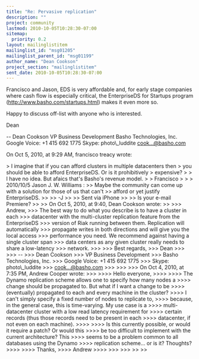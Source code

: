 ```yaml
---
title: "Re: Pervasive replication"
description: ""
project: community
lastmod: 2010-10-05T10:28:30-07:00
sitemap:
  priority: 0.2
layout: mailinglistitem
mailinglist_id: "msg01205"
mailinglist_parent_id: "msg01199"
author_name: "Dean Cookson"
project_section: "mailinglistitem"
sent_date: 2010-10-05T10:28:30-07:00
---
```



Francisco and Jason,
EDS is very affordable and, for early stage companies where cash flow is 
especially critical, the EnterpriseDS for Startups program 
(http://www.basho.com/startups.html) makes it even more so.

Happy to discuss off-list with anyone who is interested.

Dean

--
Dean Cookson
VP Business Development
Basho Technologies, Inc.
Google Voice: +1 415 692 1775
Skype: photo\\_luddite
cook...@basho.com


On Oct 5, 2010, at 9:29 AM, francisco treacy wrote:

&gt; I imagine that if you can afford clusters in multiple datacenters then
&gt; you should be able to afford EnterpriseDS. Or is it prohibitively
&gt; expensive?
&gt; 
&gt; I have no idea. But afaics that's Basho's revenue model.
&gt; 
&gt; Francisco
&gt; 
&gt; 
&gt; 2010/10/5 Jason J. W. Williams :
&gt;&gt; Maybe the community can come up with a solution for those of us that can't 
&gt;&gt; afford or yet justify EnterpriseDS.
&gt;&gt; 
&gt;&gt; -J
&gt;&gt; 
&gt;&gt; Sent via iPhone
&gt;&gt; 
&gt;&gt; Is your e-mail Premiere?
&gt;&gt; 
&gt;&gt; On Oct 5, 2010, at 9:40, Dean Cookson  wrote:
&gt;&gt; 
&gt;&gt;&gt; Andrew,
&gt;&gt;&gt; The best way to do what you describe is to have a cluster in each 
&gt;&gt;&gt; datacenter with the multi-cluster replication feature from the EnterpriseDS 
&gt;&gt;&gt; version of Riak running between them. Replication will automatically 
&gt;&gt;&gt; propagate writes in both directions and will give you the local access 
&gt;&gt;&gt; performance you need. We recommend against having a single cluster span 
&gt;&gt;&gt; data centers as any given cluster really needs to share a low-latency 
&gt;&gt;&gt; network.
&gt;&gt;&gt; 
&gt;&gt;&gt; Best regards,
&gt;&gt;&gt; Dean
&gt;&gt;&gt; 
&gt;&gt;&gt; --
&gt;&gt;&gt; Dean Cookson
&gt;&gt;&gt; VP Business Development
&gt;&gt;&gt; Basho Technologies, Inc.
&gt;&gt;&gt; Google Voice: +1 415 692 1775
&gt;&gt;&gt; Skype: photo\\_luddite
&gt;&gt;&gt; cook...@basho.com
&gt;&gt;&gt; 
&gt;&gt;&gt; 
&gt;&gt;&gt; On Oct 4, 2010, at 7:35 PM, Andrew Cooper wrote:
&gt;&gt;&gt; 
&gt;&gt;&gt;&gt; Hello everyone,
&gt;&gt;&gt;&gt; 
&gt;&gt;&gt;&gt; The Dynamo replication scheme allows one to specify how many nodes a
&gt;&gt;&gt;&gt; change should be propagated to. But what if I want a change to be
&gt;&gt;&gt;&gt; (eventually) propagated to each and every machine in the cluster?
&gt;&gt;&gt;&gt; I can't simply specify a fixed number of nodes to replicate to,
&gt;&gt;&gt;&gt; because, in the general case, this is time-varying. My use case is a
&gt;&gt;&gt;&gt; multi-datacenter cluster with a low read latency requirement for
&gt;&gt;&gt;&gt; certain records (thus those records need to be present in each
&gt;&gt;&gt;&gt; datacenter, if not even on each machine).
&gt;&gt;&gt;&gt; 
&gt;&gt;&gt;&gt; Is this currently possible, or would it require a patch? Or would this
&gt;&gt;&gt;&gt; be too difficult to implement with the current architecture? This
&gt;&gt;&gt;&gt; seems to be a problem common to all databases using the Dynamo
&gt;&gt;&gt;&gt; replication scheme... or is it? Thoughts?
&gt;&gt;&gt;&gt; 
&gt;&gt;&gt;&gt; Thanks,
&gt;&gt;&gt;&gt; Andrew
&gt;&gt;&gt;&gt; 
&gt;&gt;&gt; 
&gt;&gt;&gt; 
&gt;&gt; 
&gt;&gt; 
